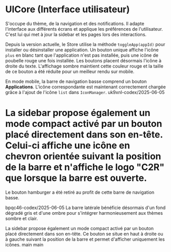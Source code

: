 # UICore (Interface utilisateur)

S'occupe du thème, de la navigation et des notifications. Il adapte l'interface
aux différents écrans et applique les préférences de l'utilisateur. C'est lui
qui met à jour la sidebar et les pages lors des interactions.

Depuis la version actuelle, le Store utilise la méthode `toggleApp(appId)` pour
installer ou désinstaller une application. Un bouton unique affiche l'icône
`plus` en blanc tant que l'application n'est pas installée, puis une icône de
poubelle rouge une fois installée. Les boutons placent désormais l'icône à droite du texte.
L'affichage sombre maintient cette couleur rouge et la taille de ce bouton a
été réduite pour un meilleur rendu sur mobile.

En mode mobile, la barre de navigation basse comprend un bouton **Applications**.
L'icône correspondante est maintenant correctement chargée grâce à l'ajout de
l'icône `list` dans `IconManager`.
uk9xnl-codex/2025-06-05

La sidebar propose également un mode compact activé par un bouton placé
directement dans son en-tête. Celui-ci affiche une icône en chevron orientée
suivant la position de la barre et n'affiche le logo "C2R" que lorsque la barre
est ouverte.
=======
Le bouton hamburger a été retiré au profit de cette barre de navigation basse.

bpqc46-codex/2025-06-05
La barre latérale bénéficie désormais d'un fond dégradé gris et d'une ombre pour s'intégrer harmonieusement aux thèmes sombre et clair.

La sidebar propose également un mode compact activé par un bouton placé
directement dans son en-tête. Ce bouton se situe en haut à droite ou à gauche
suivant la position de la barre et permet d'afficher uniquement les icônes.
main
main
